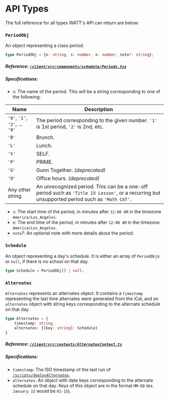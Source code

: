 # API Types

The full reference for all types WATT's API can return are below:

### `PeriodObj`
An object representing a class period.
```ts
type PeriodObj = {n: string, s: number, e: number, note?: string};
```
##### Reference: [`/client/src/components/schedule/Periods.tsx`](https://github.com/GunnWATT/watt/blob/main/client/src/components/schedule/Periods.tsx#L24)

##### Specifications:
- `n`: The name of the period. This will be a string corresponding to one of the following:

| Name                           | Description                                                                                                                                   |
|--------------------------------|-----------------------------------------------------------------------------------------------------------------------------------------------|
| `'0'`, `'1'`, `'2'`, ... `'8'` | The period corresponding to the given number. `'1'` is 1st period, `'2'` is 2nd, etc.                                                         |
| `'B'`                          | Brunch.                                                                                                                                       |
| `'L'`                          | Lunch.                                                                                                                                        |
| `'S'`                          | SELF.                                                                                                                                         |
| `'P'`                          | PRIME.                                                                                                                                        |
| `'G'`                          | Gunn Together. *(deprecated)*                                                                                                                 |
| `'O'`                          | Office hours. *(deprecated)*                                                                                                                  |
| Any other string               | An unrecognized period. This can be a one-off period such as `'Title IX Lesson'`, or a recurring but unsupported period such as `'Math CAT'`. |

- `s`: The start time of the period, in minutes after `12:00 AM` in the timezone `America/Los_Angeles`.
- `e`: The end time of the period, in minutes after `12:00 AM` in the timezone `America/Los_Angeles`.
- `note`?: An optional note with more details about the period.

### `Schedule`
An object representing a day's schedule. It is either an array of `PeriodObj`s or `null`, if there is no school on that day.
```ts
type Schedule = PeriodObj[] | null;
```

### `Alternates`
`Alternates` represents an alternates object. It contains a `timestamp` representing the last time alternates were
generated from the iCal, and an `alternates` object with string keys corresponding to the alternate schedule on that day.
```ts
type Alternates = {
    timestamp: string,
    alternates: {[key: string]: Schedule}
}
```
##### Reference: [`/client/src/contexts/AlternatesContext.ts`](https://github.com/GunnWATT/watt/blob/main/client/src/contexts/AlternatesContext.ts#L5-L8)

##### Specifications:
- `timestamp`: The ISO timestamp of the last run of [`/scripts/deployAlternates`](https://github.com/GunnWATT/watt/tree/main/scripts#deploy-alternates).
- `alternates`: An object with date keys corresponding to the alternate schedule on that day. Keys of this object are in
  the format `MM-DD` (ex. `January 15` would be `01-15`).
